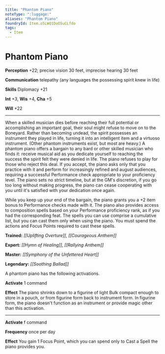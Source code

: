 ```yaml
---
title: "Phantom Piano"
noteType: ":luggage:"
aliases: "Phantom Piano"
foundryId: Item.o5LWQ1DoOSuCLfdo
tags:
  - Item
---
```


# Phantom Piano

**Perception** +22; precise vision 30 feet, imprecise hearing 30 feet

**Communication** telepathy (any languages the possessing spirit knew in life)

**Skills** Diplomacy +21

**Int** +3, **Wis** +4, **Cha** +5

**Will** +22

* * *

When a skilled musician dies before reaching their full potential or accomplishing an important goal, their soul might refuse to move on to the Boneyard. Rather than becoming undead, the spirit possesses an instrument they played in life, turning it into an intelligent item and a virtuoso instrument. (Other phantom instruments exist, but most are heavy.) A phantom piano offers a bargain to any bard or other skilled musician who finds it: receive musical aid as you dedicate yourself to reaching the success the spirit felt they were denied in life. The piano refuses to play for those who reject this deal. If you accept, the piano asks only that you practice with it and perform for increasingly refined and august audiences, requiring a successful Performance check appropriate to your proficiency level. The piano sets no strict timeline, but at the GM's discretion, if you go too long without making progress, the piano can cease cooperating with you until it's satisfied with your dedication once again.

While you keep up your end of the bargain, the piano grants you a +2 item bonus to Performance checks made with it. The piano also provides access to composition spells based on your Performance proficiency rank, as if you had the corresponding feat. The spells you can use comprise a cumulative list, but you can cast them only when using the piano. You must spend the actions and Focus Points required to cast these spells.

**Trained:** _[[Uplifting Overture]]_, _[[Courageous Anthem]]_

**Expert:** _[[Hymn of Healing]]_, _[[Rallying Anthem]]_

**Master:** _[[Symphony of the Unfettered Heart]]_

**Legendary:** _[[Soothing Ballad]]_

A phantom piano has the following activations.

**Activate** 1 command

**Effect** The piano shrinks down to a figurine of light Bulk compact enough to store in a pouch, or from figurine form back to instrument form. In figurine form, the piano doesn't function as an instrument or provide magic other than this activation.

* * *

**Activate** f command

**Frequency** once per day

**Effect** You gain 1 Focus Point, which you can spend only to Cast a Spell the piano provides you.
